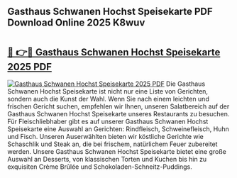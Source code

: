 ## Gasthaus Schwanen Hochst Speisekarte PDF Download Online 2025 K8wuv

# <h2><a href="http://gcbiba.nevu.top/?p=Gasthaus+Schwanen+Hochst+Speisekarte">🔗 👉🔴 Gasthaus Schwanen Hochst Speisekarte 2025 PDF</a></h2>

[![Gasthaus Schwanen Hochst Speisekarte 2025 PDF](https://i.imgur.com/dBaPXMq.png)](http://gcbiba.nevu.top/?p=Gasthaus+Schwanen+Hochst+Speisekarte)
Die Gasthaus Schwanen Hochst Speisekarte ist nicht nur eine Liste von Gerichten, sondern auch die Kunst der Wahl. Wenn Sie nach einem leichten und frischen Gericht suchen, empfehlen wir Ihnen, unseren Salatbereich auf der Gasthaus Schwanen Hochst Speisekarte unseres Restaurants zu besuchen. Für Fleischliebhaber gibt es auf unserer Gasthaus Schwanen Hochst Speisekarte eine Auswahl an Gerichten: Rindfleisch, Schweinefleisch, Huhn und Fisch. Unseren Auserwählten bieten wir köstliche Gerichte wie Schaschlik und Steak an, die bei frischem, natürlichem Feuer zubereitet werden. Unsere Gasthaus Schwanen Hochst Speisekarte bietet eine große Auswahl an Desserts, von klassischen Torten und Kuchen bis hin zu exquisiten Crème Brûlée und Schokoladen-Schneitz-Puddings.
